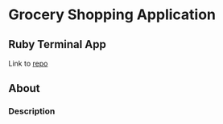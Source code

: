 # Grocery Shopping Application

## Ruby Terminal App

Link to [repo](https://github.com/Antifact/ruby-terminal-app "GitHub Repository")

## About

### Description